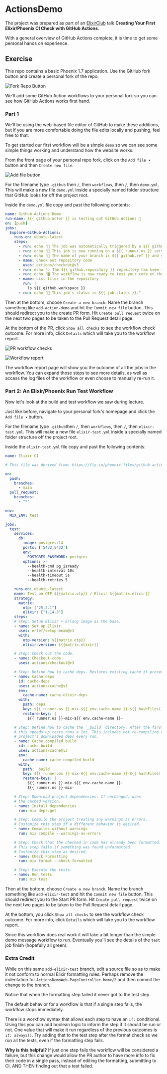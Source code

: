 # ActionsDemo

The project was prepared as part of an [ElixirClub] talk **Creating Your First Elixir/Phoenix CI Check with GitHub Actions**.

[ElixirClub]: https://www.elixirclub.org

With a general overview of GitHub Actions complete, it is time to get some personal hands on experience.

## Exercise

This repo contains a basic Phoenix 1.7 application. Use the GitHub fork button and create a personal fork of the repo.

![Fork Repo Button](README/fork-repo.png)

We'll add some GitHub Action workflows to your personal fork so you can see how GitHub Actions works first hand.

### Part 1

We'll be using the web-based file editor of GitHub to make these additions, but if you are more comfortable doing the file edits locally and pushing, feel free to that.

To get started our first workflow will be a simple `demo` so we can see some simple things working and understand how the website works.

From the front page of your personal repo fork, click on the `Add file ▾` button and then `Create new file`.

![Add file button](README/add-file.png)

For the filename type `.github` then `/`, then `workflows`, then `/`, then `demo.yml`. This will make a new file `demo.yml` inside a specially named folder structure that GitHub looks for off the project root.

Inside the `demo.yml` file copy and past the following contents:

```yml
name: GitHub Actions Demo
run-name: ${{ github.actor }} is testing out GitHub Actions 🚀
on: [push]
jobs:
  Explore-GitHub-Actions:
    runs-on: ubuntu-latest
    steps:
      - run: echo "🎉 The job was automatically triggered by a ${{ github.event_name }} event."
      - run: echo "🐧 This job is now running on a ${{ runner.os }} server hosted by GitHub!"
      - run: echo "🔎 The name of your branch is ${{ github.ref }} and your repository is ${{ github.repository }}."
      - name: Check out repository code
        uses: actions/checkout@v3
      - run: echo "💡 The ${{ github.repository }} repository has been cloned to the runner."
      - run: echo "🖥️ The workflow is now ready to test your code on the runner."
      - name: List files in the repository
        run: |
          ls ${{ github.workspace }}
      - run: echo "🍏 This job's status is ${{ job.status }}."
```

Then at the bottom, choose `Create a new branch`. Name the branch something like `add-action-demo` and hit the `Commit new file` button. This should redirect you to the create PR form. Hit `Create pull request` twice on the next two pages to be taken to the Pull Request detail page.

At the bottom of the PR, click `Show all checks` to see the workflow check outcome. For more info, click `Details` which will take you to the workflow report.

![PR workflow checks](README/pr-check.png)

![Workflow report](README/workflow-details.png)

The workflow report page will show you the outcome of all the jobs in the workflow. You can expand those steps to see more details, as well as access the log files of the workflow or even choose to manually re-run it.

### Part 2: An Elixir/Phoenix Run Test Workflow

Now let's look at the build and test workflow we saw during lecture.

Just like before, navigate to your personal fork's homepage and click the `Add file ▾` button.

For the filename type `.github`then `/`, then `workflows`, then `/`, then `elixir-test.yml`. This will make a new file `elixir-test.yml` inside a specially named folder structure off the project root.

Inside the `elixir-test.yml` file copy and past the following contents:

```yml
name: Elixir CI

# This file was derived from: https://fly.io/phoenix-files/github-actions-for-elixir-ci/

on:
  push:
    branches:
      - main
  pull_request:
    branches:
      - "*"

env:
  MIX_ENV: test

jobs:
  test:
    services:
      db:
        image: postgres:14
        ports: ['5432:5432']
        env:
          POSTGRES_PASSWORD: postgres
        options: >-
          --health-cmd pg_isready
          --health-interval 10s
          --health-timeout 5s
          --health-retries 5

    runs-on: ubuntu-latest
    name: Test on OTP ${{matrix.otp}} / Elixir ${{matrix.elixir}}
    strategy:
      matrix:
        otp: ["25.2.1"]
        elixir: ["1.14.3"]
    steps:
    # Step: Setup Elixir + Erlang image as the base.
    - name: Set up Elixir
      uses: erlef/setup-beam@v1
      with:
        otp-version: ${{matrix.otp}}
        elixir-version: ${{matrix.elixir}}

    # Step: Check out the code.
    - name: Checkout code
      uses: actions/checkout@v3

    # Step: Define how to cache deps. Restores existing cache if present.
    - name: Cache deps
      id: cache-deps
      uses: actions/cache@v3
      env:
        cache-name: cache-elixir-deps
      with:
        path: deps
        key: ${{ runner.os }}-mix-${{ env.cache-name }}-${{ hashFiles('**/mix.lock') }}
        restore-keys: |
          ${{ runner.os }}-mix-${{ env.cache-name }}-

    # Step: Define how to cache the `_build` directory. After the first run,
    # this speeds up tests runs a lot. This includes not re-compiling our
    # project's downloaded deps every run.
    - name: Cache compiled build
      id: cache-build
      uses: actions/cache@v3
      env:
        cache-name: cache-compiled-build
      with:
        path: _build
        key: ${{ runner.os }}-mix-${{ env.cache-name }}-${{ hashFiles('**/mix.lock') }}
        restore-keys: |
          ${{ runner.os }}-mix-${{ env.cache-name }}-
          ${{ runner.os }}-mix-

    # Step: Download project dependencies. If unchanged, uses
    # the cached version.
    - name: Install dependencies
      run: mix deps.get

    # Step: Compile the project treating any warnings as errors.
    # Customize this step if a different behavior is desired.
    - name: Compiles without warnings
      run: mix compile --warnings-as-errors

    # Step: Check that the checked in code has already been formatted.
    # This step fails if something was found unformatted.
    # Customize this step as desired.
    - name: Check Formatting
      run: mix format --check-formatted

    # Step: Execute the tests.
    - name: Run tests
      run: mix test
```

Then at the bottom, choose `Create a new branch`. Name the branch something like `add-elixir-test` and hit the `Commit new file` button. This should redirect you to the Start PR form. Hit `Create pull request` twice on the next two pages to be taken to the Pull Request detail page.

At the bottom, you click `Show all checks` to see the workflow check outcome. For more info, click `Details` which will take you to the workflow report.

Since this workflow does real work it will take a bit longer than the simple demo message workflow to run. Eventually you'll see the details of the `test` job finish (hopefully all green).

### Extra Credit

While on this same `add-elixir-test` branch, edit a source file so as to make it not conform to normal Elixir formatting rules. Perhaps remove the indentation for `ActionsDemoWeb.PageController.home/2` and then commit the change to the branch.

Notice that when the formatting step failed it never got to the test step.

The default behavior for a workflow is that if a single step fails, the workflow stops immediately.

There is a workflow syntax that allows each step to have an `if:` conditional. Using this you can add boolean logic to inform the step if it should be run or not. One value that will make it run regardless of the previous outcomes is `if: always()`. Try adding that to the test step after the format check so we run all the tests, even if the formatting step fails.

**Why is this helpful?** If just one step fails the workflow will be considered a failure, but this change would allow the PR author to have more info to fix their code in a single pass, instead of editing the formatting, submitting to CI, AND THEN finding out that a test failed.
